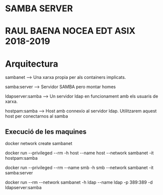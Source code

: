 # SAMBA SERVER

# RAUL BAENA NOCEA EDT ASIX 2018-2019

# Arquitectura

sambanet --> Una xarxa propia per als containers implicats.

samba:server --> Servidor SAMBA pero montar homes 

ldapserver:samba --> Un servidor ldap en funcionament amb els usuaris de xarxa.

hostpam:samba --> Host amb connexío al servidor ldap. Utilitzarem aquest host per conectarnos al samba

## Execució de les maquines

docker network create sambanet

docker run --privileged --rm -h host --name host --network sambanet -it hostpam:samba

docker run --privileged --rm --name smb -h smb --network sambanet -it samba:server

docker run --rm --network sambanet -h ldap --name ldap -p 389:389 -d ldapserver:samba
